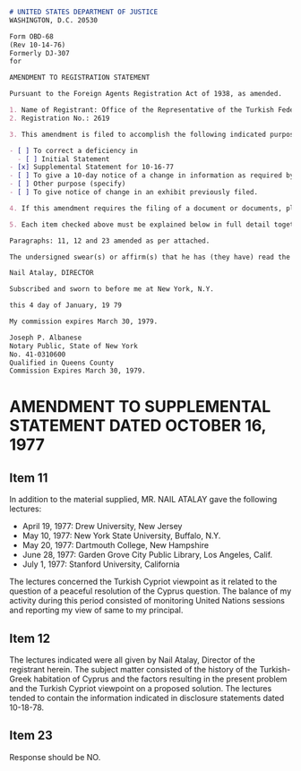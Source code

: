 ```markdown
# UNITED STATES DEPARTMENT OF JUSTICE
WASHINGTON, D.C. 20530

Form OBD-68
(Rev 10-14-76)
Formerly DJ-307
for

AMENDMENT TO REGISTRATION STATEMENT

Pursuant to the Foreign Agents Registration Act of 1938, as amended.

1. Name of Registrant: Office of the Representative of the Turkish Federated State of Cyprus
2. Registration No.: 2619

3. This amendment is filed to accomplish the following indicated purpose or purposes:

- [ ] To correct a deficiency in
  - [ ] Initial Statement
- [x] Supplemental Statement for 10-16-77
- [ ] To give a 10-day notice of a change in information as required by Section 2(b) of the Act.
- [ ] Other purpose (specify) 
- [ ] To give notice of change in an exhibit previously filed.

4. If this amendment requires the filing of a document or documents, please list: 

5. Each item checked above must be explained below in full detail together with, where appropriate, specific reference to and identity of the item in the registration statement to which it pertains. If more space is needed, full size insert sheets may be used.

Paragraphs: 11, 12 and 23 amended as per attached.

The undersigned swear(s) or affirm(s) that he has (they have) read the information set forth in this amendment and that he is (they are) familiar with the contents thereof and that such contents are in their entirety true and accurate to the best of his (their) knowledge and belief.

Nail Atalay, DIRECTOR

Subscribed and sworn to before me at New York, N.Y.

this 4 day of January, 19 79

My commission expires March 30, 1979.

Joseph P. Albanese
Notary Public, State of New York
No. 41-0310600
Qualified in Queens County
Commission Expires March 30, 1979.
```

# AMENDMENT TO SUPPLEMENTAL STATEMENT DATED OCTOBER 16, 1977

## Item 11

In addition to the material supplied, MR. NAIL ATALAY gave the following lectures:

- April 19, 1977: Drew University, New Jersey
- May 10, 1977: New York State University, Buffalo, N.Y.
- May 20, 1977: Dartmouth College, New Hampshire
- June 28, 1977: Garden Grove City Public Library, Los Angeles, Calif.
- July 1, 1977: Stanford University, California

The lectures concerned the Turkish Cypriot viewpoint as it related to the question of a peaceful resolution of the Cyprus question. The balance of my activity during this period consisted of monitoring United Nations sessions and reporting my view of same to my principal.

## Item 12

The lectures indicated were all given by Nail Atalay, Director of the registrant herein. The subject matter consisted of the history of the Turkish-Greek habitation of Cyprus and the factors resulting in the present problem and the Turkish Cypriot viewpoint on a proposed solution. The lectures tended to contain the information indicated in disclosure statements dated 10-18-78.

## Item 23

Response should be NO.

